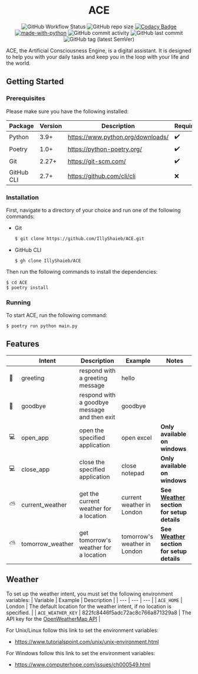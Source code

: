<div align="center">

# ACE

![GitHub Workflow Status](https://img.shields.io/github/workflow/status/illyshaieb/ACE/continuous-integration) ![GitHub repo size](https://img.shields.io/github/repo-size/illyshaieb/ace) [![Codacy Badge](https://app.codacy.com/project/badge/Grade/4304d43af0004b7ba2e998565a1b31fb)](https://www.codacy.com/gh/IllyShaieb/ACE/dashboard?utm_source=github.com&amp;utm_medium=referral&amp;utm_content=illyshaieb/ACE&amp;utm_campaign=Badge_Grade) [![made-with-python](https://img.shields.io/badge/made%20with-Python-1f425f.svg)](https://www.python.org/) ![GitHub commit activity](https://img.shields.io/github/commit-activity/m/illyshaieb/ace?color=yellow) ![GitHub last commit](https://img.shields.io/github/last-commit/illyshaieb/ace) ![GitHub tag (latest SemVer)](https://img.shields.io/github/v/tag/illyshaieb/ace?color=white&label=latest%20release)

</div>

ACE, the Artificial Consciousness Engine, is a digital assistant. It is designed to help you with your daily tasks and keep you in the loop with your life and the world.

## Getting Started

### Prerequisites
Please make sure you have the following installed:

| Package | Version | Description | Required |
| --- | --- | --- | --- |
| Python | 3.9+ | https://www.python.org/downloads/ | :heavy_check_mark: |
| Poetry | 1.0+ | https://python-poetry.org/ | :heavy_check_mark: |
| Git | 2.27+ | https://git-scm.com/ | :heavy_check_mark: |
| GitHub CLI | 2.7+ | https://github.com/cli/cli | :x: |

### Installation
First, navigate to a directory of your choice and run one of the following commands:
- Git

    ```bash
    $ git clone https://github.com/IllyShaieb/ACE.git
    ```

- GitHub CLI

    ```shell
    $ gh clone IllyShaieb/ACE
    ```

Then run the following commands to install the dependencies:

```shell
$ cd ACE
$ poetry install
```

### Running
To start ACE, run the following command:

```shell
$ poetry run python main.py
```

## Features
| | Intent | Description | Example | Notes |
| --- | --- | --- | --- | --- |
| :wave: | greeting | respond with a greeting message | hello | |
| :runner: | goodbye | respond with a goodbye message and then exit| goodbye | |
| :computer: | open_app | open the specified application | open excel | **Only available on windows** |
| :computer: | close_app | close the specified application | close notepad | **Only available on windows** |
| :partly_sunny: | current_weather | get the current weather for a location | current weather in London | **See [Weather](#weather) section for setup details**|
| :partly_sunny: | tomorrow_weather | get tomorrow's weather for a location | tomorrow's weather in London | **See [Weather](#weather) section for setup details**|

## Weather
To set up the weather intent, you must set the following environment variables:
| Variable | Example | Description |
| --- | --- | --- |
| `ACE_HOME` | London | The default location for the weather intent, if no location is specified. |
| `ACE_WEATHER_KEY` | 822fc8446f5adc72ac8c766a871329a8 | The API key for the [OpenWeatherMap API](https://openweathermap.org/api) |

For Unix/Linux follow this link to set the environment variables:
- https://www.tutorialspoint.com/unix/unix-environment.html

For Windows follow this link to set the environment variables:
- https://www.computerhope.com/issues/ch000549.html

